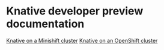# Knative developer preview documentation

[Knative on a Minishift cluster](knative-minishift.md)
[Knative on an OpenShift cluster](knative-OCP.md)
